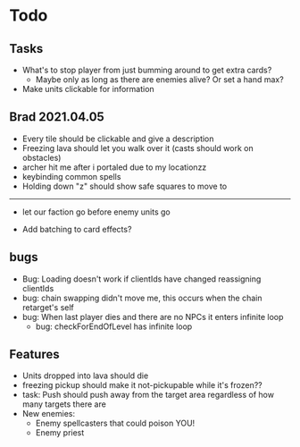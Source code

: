 # Todo

## Tasks

- What's to stop player from just bumming around to get extra cards?
  - Maybe only as long as there are enemies alive? Or set a hand max?
- Make units clickable for information

## Brad 2021.04.05

- Every tile should be clickable and give a description
- Freezing lava should let you walk over it (casts should work on obstacles)
- archer hit me after i portaled due to my locationzz
- keybinding common spells
- Holding down "z" should show safe squares to move to

---

- let our faction go before enemy units go

- Add batching to card effects?

## bugs

- Bug: Loading doesn't work if clientIds have changed reassigning clientIds
- bug: chain swapping didn't move me, this occurs when the chain retarget's self
- bug: When last player dies and there are no NPCs it enters infinite loop
  - bug: checkForEndOfLevel has infinite loop

## Features

- Units dropped into lava should die
- freezing pickup should make it not-pickupable while it's frozen??
- task: Push should push away from the target area regardless of how many targets there are
- New enemies:
  - Enemy spellcasters that could poison YOU!
  - Enemy priest
